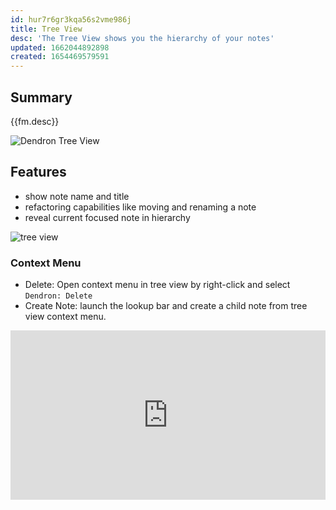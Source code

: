 ```yaml
---
id: hur7r6gr3kqa56s2vme986j
title: Tree View
desc: 'The Tree View shows you the hierarchy of your notes'
updated: 1662044892898
created: 1654469579591
---
```


## Summary
{{fm.desc}}

![Dendron Tree View](https://foundation-prod-assetspublic53c57cce-8cpvgjldwysl.s3-us-west-2.amazonaws.com/assets/images/workbench.treeview.gif)

## Features
- show note name and title
- refactoring capabilities like moving and renaming a note
- reveal current focused note in hierarchy

![tree view](https://foundation-prod-assetspublic53c57cce-8cpvgjldwysl.s3-us-west-2.amazonaws.com/assets/images/workbench.treeview-active-doc.gif)

### Context Menu
- Delete: Open context menu in tree view by right-click and select `Dendron: Delete`
- Create Note: launch the lookup bar and create a child note from tree view context menu.

<div style="position: relative; padding-bottom: 53.75%; height: 0;"><iframe src="https://www.loom.com/embed/93454b54acc94ea5be43ca070f52d07c" frameborder="0" webkitallowfullscreen mozallowfullscreen allowfullscreen style="position: absolute; top: 0; left: 0; width: 100%; height: 100%;"></iframe></div>
